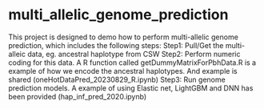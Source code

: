 # multi_allelic_genome_prediction
This project is designed to demo how to perform multi-allelic genome prediction, which includes the following steps:
  Step1: Pull/Get the multi-alleic data, eg. ancestral haplotype from CSW
  Step2: Perform numeric coding for this data. A R function called getDummyMatrixForPbhData.R is a example of how we encode the ancestral haplotypes. And example is shared (oneHotDataPred_20230829_R.ipynb)
  Step3: Run genome prediction models. A example of using Elastic net, LightGBM and DNN has been provided (hap_inf_pred_2020.ipynb)
